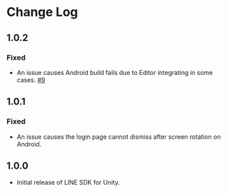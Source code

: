 # Change Log

## 1.0.2

### Fixed

* An issue causes Android build fails due to Editor integrating in some cases. [#9](https://github.com/line/line-sdk-unity/pull/9)

## 1.0.1

### Fixed

* An issue causes the login page cannot dismiss after screen rotation on Android.

## 1.0.0

* Initial release of LINE SDK for Unity.